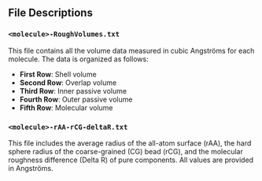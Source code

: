 ## File Descriptions

### `<molecule>-RoughVolumes.txt`
This file contains all the volume data measured in cubic Angströms for each molecule. The data is organized as follows:
- **First Row**: Shell volume
- **Second Row**: Overlap volume
- **Third Row**: Inner passive volume
- **Fourth Row**: Outer passive volume
- **Fifth Row**: Molecular volume

### `<molecule>-rAA-rCG-deltaR.txt`
This file includes the average radius of the all-atom surface (rAA), the hard sphere radius of the coarse-grained (CG) bead (rCG), and the molecular roughness difference (Delta R) of pure components. All values are provided in Angströms.

